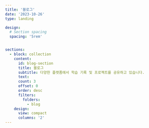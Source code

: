 ```yaml
---
title: '블로그'
date: '2023-10-26'
type: landing

design:
  # Section spacing
  spacing: '5rem'


sections:
  - block: collection
    content:
      id: blog-section
      title: 블로그
      subtitle: 다양한 플랫폼에서 학습 기록 및 프로젝트를 공유하고 있습니다.
      text:
      count: 3 
      offset: 0
      order: desc
      filters:
        folders:
          - blog 
    design:
      view: compact
      columns: '2'
---
```


